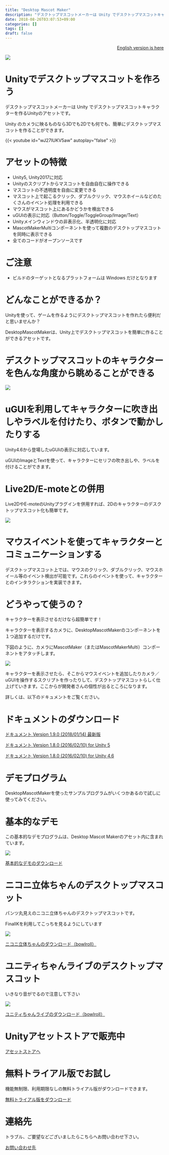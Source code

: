 ```yaml
---
title: "Desktop Mascot Maker"
description: "デスクトップマスコットメーカーは Unity でデスクトップマスコットキャラクターを作るUnityのアセットです。"
date: 2018-08-26T03:07:53+09:00
categories: []
tags: []
draft: false
---
```


<div style="text-align: right;">
<a href="desktopmascotmaker/en/assetstore/">English version is here</a>
</div>

![](desktopmascotmaker/images/title.png)

<h1 class="title is-1">Unityでデスクトップマスコットを作ろう</h1>

デスクトップマスコットメーカーは Unity でデスクトップマスコットキャラクターを作るUnityのアセットです。

Unity のカメラに映るものなら3Dでも2Dでも何でも、簡単にデスクトップマスコットを作ることができます。

{{< youtube id="wJ27IUKV5aw" autoplay="false" >}}

<h1 class="title is-1">アセットの特徴</h1>

- Unity5, Unity2017に対応
- Unityのスクリプトからマスコットを自由自在に操作できる
- マスコットの不透明度を自由に変更できる
- マスコット上で起こるクリック、ダブルクリック、マウスホイールなどのたくさんのイベント処理を利用できる
- マウスがマスコット上にあるかどうかを検出できる
- uGUIの表示に対応（Button/Toggle/ToggleGroup/Image/Text）
- Unityメインウィンドウの非表示化、半透明化に対応
- MascotMakerMultiコンポーネントを使って複数のデスクトップマスコットを同時に表示できる
- 全てのコードがオープンソースです

<h1 class="title is-1">ご注意</h1>

- ビルドのターゲットとなるプラットフォームは Windows だけとなります


<h1 class="title is-1">どんなことができるか？</h1>

Unityを使って、ゲームを作るようにデスクトップマスコットを作れたら便利だと思いませんか？

DesktopMascotMakerは、Unity上でデスクトップマスコットを簡単に作ることができるアセットです。

# デスクトップマスコットのキャラクターを色んな角度から眺めることができる

![](desktopmascotmaker/images/niconi.gif)

# uGUIを利用してキャラクターに吹き出しやラベルを付けたり、ボタンで動かしたりする

Unity4.6から登場したuGUIの表示に対応しています。

uGUIのImageとTextを使って、キャラクターにセリフの吹き出しや、ラベルを付けることができます。

# Live2D/E-moteとの併用

Live2DやE-moteのUnityプラグインを併用すれば、2Dのキャラクターのデスクトップマスコット化も簡単です。

![](desktopmascotmaker/images/DesktopMascotMaker141221E.png)

# マウスイベントを使ってキャラクターとコミュニケーションする

デスクトップマスコット上では、マウスのクリック、ダブルクリック、マウスホイール等のイベント検出が可能です。これらのイベントを使って、キャラクターとのインタラクションを実装できます。

<h1 class="title is-1">どうやって使うの？</h1>

キャラクターを表示させるだけなら超簡単です！

キャラクターを表示するカメラに、DesktopMascotMakerのコンポーネントを１つ追加するだけです。

下図のように、カメラにMascotMaker（またはMascotMakerMulti）コンポーネントをアタッチします。

![](desktopmascotmaker/images/AttachMascotMaker.png)

キャラクターを表示させたら、そこからマウスイベントを追加したりカメラ／uGUIを操作するスクリプトを作ったりして、デスクトップマスコットらしく仕上げていきます。ここからが開発者さんの個性が出るところになります。

詳しくは、以下のドキュメントをご覧ください。

<h1 class="title is-1" name="doc">ドキュメントのダウンロード</h1>

<a href="https://www.assetstore.unity3d.com/en/#!/publisher/9484" TARGET="_blank" class="button is-large">ドキュメント Version 1.9.0 (2018/01/14) 最新版</a>

<a href="https://www.assetstore.unity3d.com/en/#!/publisher/9484" TARGET="_blank" class="button is-large">ドキュメント Version 1.8.0 (2016/02/10) for Unity 5</a>

<a href="https://www.assetstore.unity3d.com/en/#!/publisher/9484" TARGET="_blank" class="button is-large">ドキュメント Version 1.8.0 (2016/02/10) for Unity 4.6</a>

<h1 class="title is-1">デモプログラム</h1>

DesktopMascotMakerを使ったサンプルプログラムがいくつかあるので試しに使ってみてください。

# 基本的なデモ

この基本的なデモプログラムは、Desktop Mascot Makerのアセット内に含まれています。

![](desktopmascotmaker/images/DesktopMascotMakerDemo.jpg)

<a href="https://s3-us-west-2.amazonaws.com/panzersoft-assetstore/DesktopMascotMakerDemo200.zip" class="button is-large" target="_blank">基本的なデモのダウンロード</a>

# ニコニ立体ちゃんのデスクトップマスコット

パンツ丸見えのニコニ立体ちゃんのデスクトップマスコットです。

FinalIKを利用してこっちを見るようにしています

![](desktopmascotmaker/images/DesktopMascotMaker141221F.jpg)

<a href="https://bowlroll.net/file/55216" class="button is-large" target="_blank">ニコニ立体ちゃんのダウンロード（bowlroll）</a>

# ユニティちゃんライブのデスクトップマスコット

いきなり音がでるので注意して下さい

![](desktopmascotmaker/images/UnityChanLive4.gif)

<a href="https://bowlroll.net/file/55485" class="button is-large" target="_blank">ユニティちゃんライブのダウンロード（bowlroll）</a>


<h1 class="title is-1">Unityアセットストアで販売中</h1>

<a href="https://assetstore.unity.com/packages/templates/systems/desktop-mascot-maker-23732" class="button is-large is-success" target="_blank">アセットストアへ</a>

<h1 class="title is-1">無料トライアル版でお試し</h1>

機能無制限、利用期限なしの無料トライアル版がダウンロードできます。

<a href="https://s3-us-west-2.amazonaws.com/panzersoft-assetstore/DesktopMascotMakerTrial.zip" class="button is-large is-success" target="_blank">無料トライアル版をダウンロード</a>

<h1 class="title is-1">連絡先</h1>

トラブル、ご要望などございましたらこちらへお問い合わせ下さい。

<a href="https://www.assetstore.unity3d.com/en/#!/publisher/9484" TARGET="_blank" class="button is-large">お問い合わせ先</a>


<!--more-->

